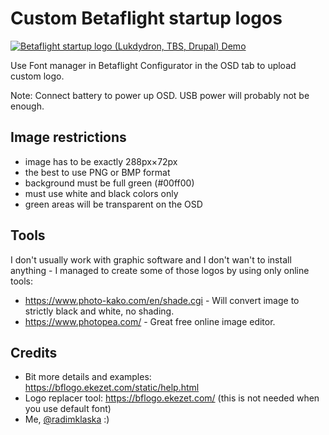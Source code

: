 # Custom Betaflight startup logos

[![Betaflight startup logo (Lukdydron, TBS, Drupal) Demo](https://img.youtube.com/vi/hC_pm5EW7nI/0.jpg)](https://www.youtube.com/watch?v=hC_pm5EW7nI)

Use Font manager in Betaflight Configurator in the OSD tab to upload custom logo.

Note: Connect battery to power up OSD. USB power will probably not be enough.

## Image restrictions

* image has to be exactly 288px×72px
* the best to use PNG or BMP format
* background must be full green (#00ff00)
* must use white and black colors only
* green areas will be transparent on the OSD

## Tools

I don't usually work with graphic software and I don't wan't to install anything - I managed to create some of those logos by using only online tools:

* https://www.photo-kako.com/en/shade.cgi - Will convert image to strictly black and white, no shading.
* https://www.photopea.com/ - Great free online image editor.

## Credits

* Bit more details and examples: https://bflogo.ekezet.com/static/help.html
* Logo replacer tool: https://bflogo.ekezet.com/ (this is not needed when you use default font)
* Me, [@radimklaska](https://github.com/radimklaska) :)
